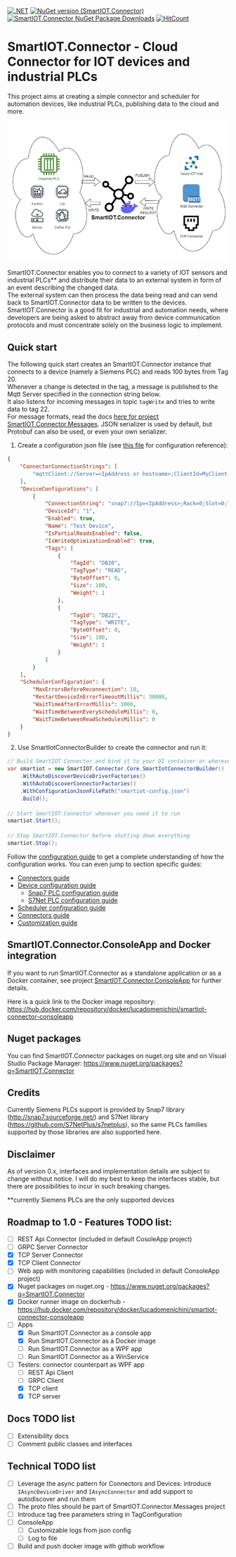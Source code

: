[![.NET](https://github.com/luca-domenichini/SmartIOT.Connector/actions/workflows/dotnet-release.yml/badge.svg?branch=release)](https://github.com/luca-domenichini/SmartIOT.Connector/actions/workflows/dotnet-release.yml)
[![NuGet version (SmartIOT.Connector)](https://img.shields.io/nuget/v/SmartIOT.Connector.Core.svg?style=flat)](https://www.nuget.org/packages/SmartIOT.Connector.Core/)
[![SmartIOT.Connector NuGet Package Downloads](https://img.shields.io/nuget/dt/SmartIOT.Connector.Core)](https://www.nuget.org/packages/SmartIOT.Connector.Core)
[![HitCount](https://hits.dwyl.com/luca-domenichini/luca-domenichini/SmartIOTConnector.svg?style=flat)](http://hits.dwyl.com/luca-domenichini/luca-domenichini/SmartIOTConnector)

# SmartIOT.Connector - Cloud Connector for IOT devices and industrial PLCs

This project aims at creating a simple connector and scheduler for automation devices, like industrial PLCs, publishing data to the cloud and more.

![SmartIOT.Connector image](Docs/smartiot-connector.jpg)

SmartIOT.Connector enables you to connect to a variety of IOT sensors and industrial PLCs** and distribute their data to an external system in form of an event describing the changed data.<br>
The external system can then process the data being read and can send back to SmartIOT.Connector data to be written to the devices.<br>
SmartIOT.Connector is a good fit for industrial and automation needs, where developers are being asked to abstract away from device communication protocols and must concentrate solely on the business logic to implement.

## Quick start

The following quick start creates an SmartIOT.Connector instance that connects to a device (namely a Siemens PLC) and reads 100 bytes from Tag 20.<br/>
Whenever a change is detected in the tag, a message is published to the Mqtt Server specified in the connection string below.<br/>
It also listens for incoming messages in topic <code>tagWrite</code> and tries to write data to tag 22.<br/>
For message formats, read the docs [here for project SmartIOT.Connector.Messages](./Core/SmartIOT.Connector.Messages/README.md). JSON serializer is used by default, but Protobuf can also be used, or even your own serializer.

1. Create a configuration json file (see [this file](./Docs/Configuration.md) for configuration reference):
```json
{
	"ConnectorConnectionStrings": [
		"mqttClient://Server=<IpAddress or hostname>;ClientId=MyClient;Port=1883"
	],
	"DeviceConfigurations": [
		{
			"ConnectionString": "snap7://Ip=<IpAddress>;Rack=0;Slot=0;Type=PG",
			"DeviceId": "1",
			"Enabled": true,
			"Name": "Test Device",
			"IsPartialReadsEnabled": false,
			"IsWriteOptimizationEnabled": true,
			"Tags": [
				{
					"TagId": "DB20",
					"TagType": "READ",
					"ByteOffset": 0,
					"Size": 100,
					"Weight": 1
				},
				{
					"TagId": "DB22",
					"TagType": "WRITE",
					"ByteOffset": 0,
					"Size": 100,
					"Weight": 1
				}
			]
		}
	],
	"SchedulerConfiguration": {
		"MaxErrorsBeforeReconnection": 10,
		"RestartDeviceInErrorTimeoutMillis": 30000,
		"WaitTimeAfterErrorMillis": 1000,
		"WaitTimeBetweenEveryScheduleMillis": 0,
		"WaitTimeBetweenReadSchedulesMillis": 0
	}
}
```

2. Use SmartIotConnectorBuilder to create the connector and run it:

```csharp
// Build SmartIOT.Connector and bind it to your DI container or wherever you can do this:
var smartiot = new SmartIOT.Connector.Core.SmartIotConnectorBuilder()
	.WithAutoDiscoverDeviceDriverFactories()
	.WithAutoDiscoverConnectorFactories()
	.WithConfigurationJsonFilePath("smartiot-config.json")
	.Build();

// Start SmartIOT.Connector whenever you need it to run
smartiot.Start();

// Stop SmartIOT.Connector before shutting down everything
smartiot.Stop();
```

Follow the [configuration guide](./Docs/Configuration.md) to get a complete understanding of how the configuration works.
You can even jump to section specific guides:
 - [Connectors guide](./Docs/Configuration.md#configuring-the-connectors)
 - [Device configuration guide](./Docs/Configuration.md#configuring-the-devices)
	- [Snap7 PLC configuration guide](./Devices/SmartIOT.Connector.Plc.Snap7/README.md)
	- [S7Net PLC configuration guide](./Devices/SmartIOT.Connector.Plc.S7Net/README.md)
 - [Scheduler configuration guide](./Docs/Configuration.md#configuring-the-scheduler-main-properties)
 - [Connectors guide](./Docs/Connectors.md)
 - [Customization guide](./Docs/Customize.md)

## SmartIOT.Connector.ConsoleApp and Docker integration

If you want to run SmartIOT.Connector as a standalone application or as a Docker container, see project [SmartIOT.Connector.ConsoleApp](./Apps/SmartIOT.Connector.ConsoleApp/README.md) for further details.

Here is a quick link to the Docker image repository: https://hub.docker.com/repository/docker/lucadomenichini/smartiot-connector-consoleapp

## Nuget packages

You can find SmartIOT.Connector packages on nuget.org site and on Visual Studio Package Manager:
https://www.nuget.org/packages?q=SmartIOT.Connector

## Credits

Currently Siemens PLCs support is provided by Snap7 library (http://snap7.sourceforge.net/) and S7Net library (https://github.com/S7NetPlus/s7netplus), so the same PLCs families supported by those libraries are also supported here.

## Disclaimer

As of version 0.x, interfaces and implementation details are subject to change without notice.
I will do my best to keep the interfaces stable, but there are possibilities to incur in such breaking changes.

**currently Siemens PLCs are the only supported devices

## Roadmap to 1.0 - Features TODO list:

 - [ ] REST Api Connector (included in default CosoleApp project)
 - [ ] GRPC Server Connector
 - [X] TCP Server Connector
 - [X] TCP Client Connector
 - [ ] Web app with monitoring capabilities (included in default ConsoleApp project)
 - [X] Nuget packages on nuget.org - https://www.nuget.org/packages?q=SmartIOT.Connector
 - [X] Docker runner image on dockerhub - https://hub.docker.com/repository/docker/lucadomenichini/smartiot-connector-consoleapp
 - [ ] Apps
   - [X] Run SmartIOT.Connector as a console app
   - [X] Run SmartIOT.Connector as a Docker image
   - [ ] Run SmartIOT.Connector as a WPF app
   - [ ] Run SmartIOT.Connector as a WinService
 - [ ] Testers: connector counterpart as WPF app
   - [ ] REST Api Client
   - [ ] GRPC Client
   - [X] TCP client
   - [X] TCP server

## Docs TODO list

 - [ ] Extensibility docs
 - [ ] Comment public classes and interfaces

## Technical TODO list

 - [ ] Leverage the async pattern for Connectors and Devices:
	   introduce <code>IAsyncDeviceDriver</code> and <code>IAsyncConnector</code> and add support to autodiscover and run them
 - [ ] The proto files should be part of SmartIOT.Connector.Messages project
 - [ ] Introduce tag free parameters string in TagConfiguration
 - [ ] ConsoleApp
   - [ ] Customizable logs from json config
   - [ ] Log to file
 - [ ] Build and push docker image with github workflow
